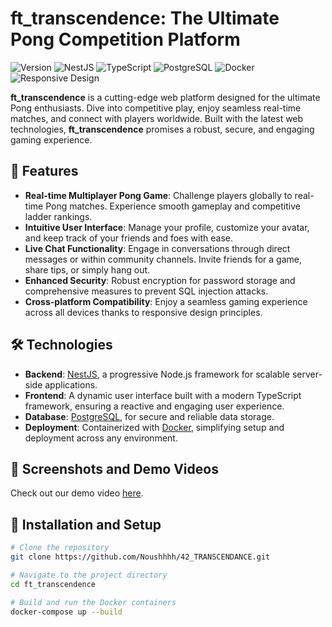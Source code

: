 # ft_transcendence: The Ultimate Pong Competition Platform

![Version](https://img.shields.io/badge/version-1.0.0-blue.svg?cacheSeconds=2592000)
![NestJS](https://img.shields.io/badge/NestJS-8.0-red)
![TypeScript](https://img.shields.io/badge/TypeScript-4.0-blue)
![PostgreSQL](https://img.shields.io/badge/PostgreSQL-13.0-blue)
![Docker](https://img.shields.io/badge/Docker-20.10.7-blue)
![Responsive Design](https://img.shields.io/badge/responsive-design-green)

**ft_transcendence** is a cutting-edge web platform designed for the ultimate Pong enthusiasts. Dive into competitive play, enjoy seamless real-time matches, and connect with players worldwide. Built with the latest web technologies, **ft_transcendence** promises a robust, secure, and engaging gaming experience.

## 🚀 Features

- **Real-time Multiplayer Pong Game**: Challenge players globally to real-time Pong matches. Experience smooth gameplay and competitive ladder rankings.
- **Intuitive User Interface**: Manage your profile, customize your avatar, and keep track of your friends and foes with ease.
- **Live Chat Functionality**: Engage in conversations through direct messages or within community channels. Invite friends for a game, share tips, or simply hang out.
- **Enhanced Security**: Robust encryption for password storage and comprehensive measures to prevent SQL injection attacks.
- **Cross-platform Compatibility**: Enjoy a seamless gaming experience across all devices thanks to responsive design principles.

## 🛠 Technologies

- **Backend**: [NestJS](https://nestjs.com/), a progressive Node.js framework for scalable server-side applications.
- **Frontend**: A dynamic user interface built with a modern TypeScript framework, ensuring a reactive and engaging user experience.
- **Database**: [PostgreSQL](https://www.postgresql.org/), for secure and reliable data storage.
- **Deployment**: Containerized with [Docker](https://www.docker.com/), simplifying setup and deployment across any environment.


## 📸 Screenshots and Demo Videos

Check out our demo video [here](https://www.youtube.com/watch?v=3lFtxe6xxy4).


## 💾 Installation and Setup

```bash
# Clone the repository
git clone https://github.com/Noushhhh/42_TRANSCENDANCE.git

# Navigate to the project directory
cd ft_transcendence

# Build and run the Docker containers
docker-compose up --build
